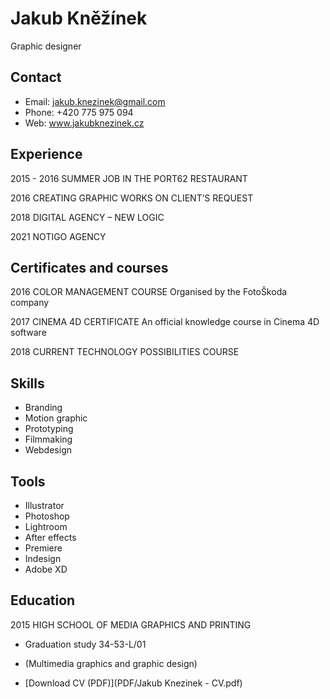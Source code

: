 # Jakub Kněžínek
Graphic designer

## Contact

- Email: jakub.knezinek@gmail.com
- Phone: +420 775 975 094
- Web: www.jakubknezinek.cz

## Experience
2015 - 2016 SUMMER JOB IN THE PORT62 RESTAURANT

2016 CREATING GRAPHIC WORKS ON CLIENT’S REQUEST

2018 DIGITAL AGENCY – NEW LOGIC

2021 NOTIGO AGENCY

## Certificates and courses

2016 COLOR MANAGEMENT COURSE
Organised by the FotoŠkoda company

2017 CINEMA 4D CERTIFICATE
An official knowledge course in Cinema 4D software

2018 CURRENT TECHNOLOGY POSSIBILITIES COURSE

## Skills

- Branding
- Motion graphic
- Prototyping
- Filmmaking
- Webdesign

## Tools

- Illustrator
- Photoshop
- Lightroom
- After effects
- Premiere
- Indesign
- Adobe XD

## Education

2015 HIGH SCHOOL OF MEDIA GRAPHICS AND PRINTING
- Graduation study 34-53-L/01
- (Multimedia graphics and graphic design)


- [Download CV (PDF)](PDF/Jakub Knezinek - CV.pdf)
